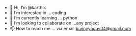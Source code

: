 - 👋 Hi, I’m @karthik
- 👀 I’m interested in ... coding
- 🌱 I’m currently learning ... python
- 💞️ I’m looking to collaborate on ...any project
- 📫 How to reach me ... via email bunnyyadav04@gmail.com

<!---
karthikbunny/karthikbunny is a ✨ special ✨ repository because its `README.md` (this file) appears on your GitHub profile.
You can click the Preview link to take a look at your changes.
--->
